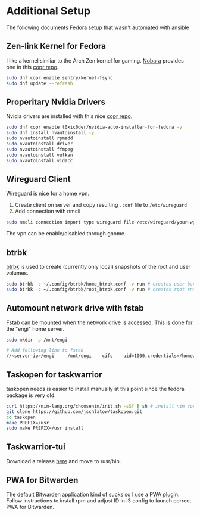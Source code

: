 # Additional Setup

The following documents Fedora setup that wasn't automated with ansible

## Zen-link Kernel for Fedora

I like a kernel simliar to the Arch Zen kernel for gaming. [Nobara](https://nobaraproject.org/) provides one in this [copr repo](https://copr.fedorainfracloud.org/coprs/sentry/kernel-fsync/).

```bash
sudo dnf copr enable sentry/kernel-fsync
sudo dnf update --refresh
```

## Properitary Nvidia Drivers

Nvidia drivers are installed with this nice [copr repo](https://copr.fedorainfracloud.org/coprs/t0xic0der/nvidia-auto-installer-for-fedora/).

```bash
sudo dnf copr enable t0xic0der/nvidia-auto-installer-for-fedora -y
sudo dnf install nvautoinstall -y
sudo nvautoinstall rpmadd
sudo nvautoinstall driver
sudo nvautoinstall ffmpeg
sudo nvautoinstall vulkan
sudo nvautoinstall vidacc
```

## Wireguard Client

Wireguard is nice for a home vpn.

1. Create client on server and copy resulting `.conf` file to `/etc/wireguard`
2. Add connection with nmcli

```bash
sudo nmcli connection import type wireguard file /etc/wireguard/your-wg-file.conf
```

The vpn can be enable/disabled through gnome.

## btrbk  

[btrbk](https://github.com/digint/btrbk) is used to create (currently only local) snapshots of the root and user volumes.

```bash
sudo btrbk -c ~/.config/btrbk/home_btrbk.conf -v run # creates user backups and snapshots 
sudo btrbk -c ~/.config/btrbk/root_btrbk.conf -v run # creates root snapshots 
```

## Automount network drive with fstab

Fstab can be mounted when the network drive is accessed. This is done for the "engi" home server.

```bash
sudo mkdir -p /mnt/engi

# Add following line to fstab
//<server-ip>/engi     /mnt/engi 	cifs 	uid=1000,credentials=/home/tstarr/.smb,iocharset=utf8,noauto,x-systemd.automount 0 0
```
## Taskopen for taskwarrior

taskopen needs is easier to install manually at this point since the fedora package is very old.

```bash
curl https://nim-lang.org/choosenim/init.sh -sSf | sh # install nim for compile
git clone https://github.com/jschlatow/taskopen.git
cd taskopen
make PREFIX=/usr
sudo make PREFIX=/usr install
```

## Taskwarrior-tui

Download a release [here](https://github.com/kdheepak/taskwarrior-tui) and move to /usr/bin.

## PWA for Bitwarden

The default Bitwarden application kind of sucks so I use a [PWA plugin](https://github.com/filips123/PWAsForFirefox). Follow instructions to install rpm and adjust ID in i3 config to launch correct PWA for Bitwarden.

